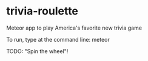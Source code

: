 # trivia-roulette
Meteor app to play America's favorite new trivia game

To run, type at the command line:
meteor

TODO:
"Spin the wheel"! 
